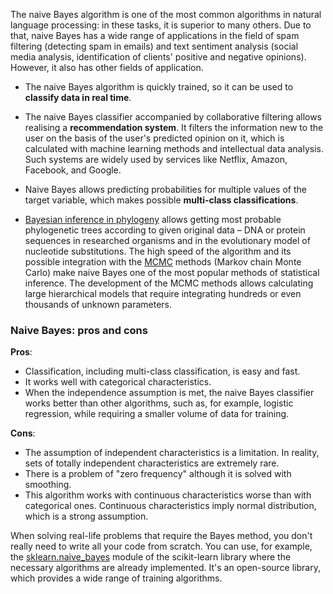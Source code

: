 The naive Bayes algorithm is one of the most common algorithms in natural language processing: in
these tasks, it is superior to many others. Due to that, naive Bayes has a wide range of applications in
the field of spam filtering (detecting spam in emails) and text sentiment analysis (social media analysis, identification of
clients' positive and negative opinions).
However, it also has other fields of application.

- The naive Bayes algorithm is quickly trained, so it can be used to **classify data in real time**.
  
- The naive Bayes classifier accompanied by 
  collaborative filtering allows realising a **recommendation system**. 
  It filters the information new to the user on the basis of the user's predicted
  opinion on it, which is calculated with machine learning methods and intellectual data analysis.
  Such systems are widely used by services like
  Netflix, Amazon, Facebook, and Google.
  
- Naive Bayes allows predicting probabilities for multiple values of the target variable,
  which makes possible **multi-class classifications**.
  
- [Bayesian inference in phylogeny](https://en.wikipedia.org/wiki/Bayesian_inference_in_phylogeny) allows getting most probable
  phylogenetic trees according to given original data – DNA or protein sequences in researched organisms and in the evolutionary
  model of nucleotide substitutions. The high speed of the algorithm and its
  possible integration with the [MCMC](https://en.wikipedia.org/wiki/Markov_chain_Monte_Carlo) methods
  (Markov chain Monte Carlo) make naive Bayes one of the most popular methods of
  statistical inference. The development of the MCMC methods allows calculating
  large hierarchical models that require integrating hundreds or even thousands of
  unknown parameters.

### Naive Bayes: pros and cons

**Pros**:
- Classification, including multi-class classification, is easy and fast.
- It works well with categorical characteristics.
- When the independence assumption is met, the naive Bayes classifier works
  better than other algorithms, such as, for example, logistic regression,
  while requiring a smaller volume of data for training.

**Cons**:
- The assumption of independent characteristics is a limitation. In reality,
  sets of totally independent characteristics are extremely rare.
- There is a problem of "zero frequency" although it is solved with smoothing.
- This algorithm works with continuous characteristics worse than with categorical ones.
  Continuous characteristics imply normal distribution, which is a strong assumption.
  
When solving real-life problems that require the Bayes method, you don't really need to write all your code from scratch.
You can use, for example, the [sklearn.naive_bayes](https://scikit-learn.org/stable/modules/naive_bayes.html) module of the scikit-learn library where the necessary algorithms are already implemented.
It's an open-source library, which provides a wide range of training algorithms.

